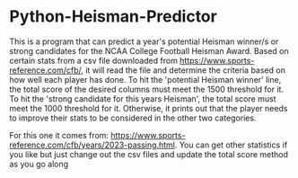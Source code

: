 # Python-Heisman-Predictor
This is a program that can predict a year's potential Heisman winner/s or strong candidates for the NCAA College Football Heisman Award. Based on certain stats from a csv file downloaded from https://www.sports-reference.com/cfb/, it will read the file and determine the criteria based on how well each player has done. To hit the 'potential Heisman winner' line, the total score of the desired columns must meet the 1500 threshold for it. To hit the 'strong candidate for this years Heisman', the total score must meet the 1000 threshold for it. Otherwise, it prints out that the player needs to improve their stats to be considered in the other two categories. 

For this one it comes from: https://www.sports-reference.com/cfb/years/2023-passing.html. You can get other statistics if you like but just change out the csv files and update the total score method as you go along
